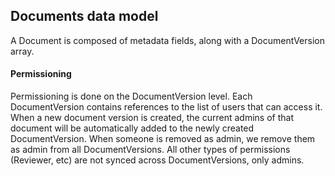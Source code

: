## Documents data model
A Document is composed of metadata fields, along with a DocumentVersion array.

#### Permissioning
Permissioning is done on the DocumentVersion level. Each DocumentVersion contains references to the list of users that can access it.
When a new document version is created, the current admins of that document will be automatically added to the newly created DocumentVersion. When someone is removed as admin, we remove them as admin from all DocumentVersions. All other types of permissions (Reviewer, etc) are not synced across DocumentVersions, only admins.